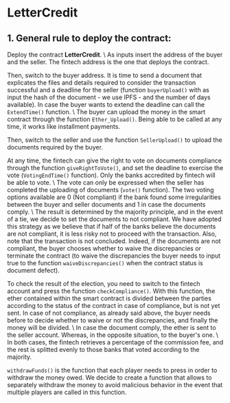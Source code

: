 # LetterCredit
## 1. General rule to deploy the contract:

Deploy the contract **LetterCredit**. \\
As inputs insert the address of the buyer and the seller. The fintech address is the one that deploys the contract.

Then, switch to the buyer address. It is time to send a document that explicates the files and details required to consider the transaction successful and a deadline for the seller (function `buyerUpload()` with as input the hash of the 
document - we use IPFS - and the number of days available). In case the buyer wants to extend the deadline can call the `ExtendTime()`
function. \\
The buyer can upload the money in the smart contract through the function `Ether_Upload()`. Being able to be called at any time, 
it works like installment payments. 

Then, switch to the seller and use the function `SellerUpload()` to upload the documents required by the buyer. 

At any time, the fintech can give the right to vote on documents compliance through the function `giveRightToVote()`, and set the deadline
to exercise the vote (`VotingEndTime()` function). Only the banks accredited by fintech will be able to vote. \\
The vote can only be expressed when the seller has completed the uploading of documents (`vote()` function). The two voting options
available are 0 (Not compliant) if the bank found some irregularities between the buyer and seller documents and 1 in case the documents
comply. \\
The result is determined by the majority principle, and in the event of a tie, we decide to set the documents to not compliant. 
We have adopted this strategy as we believe that if half of the banks believe the documents are not compliant, it is less risky not
to proceed with the transaction. Also, note that the transaction is not concluded. Indeed, if the documents are not compliant, 
the buyer chooses whether to waive the discrepancies or terminate the contract (to waive the discrepancies the buyer needs 
to input true to the function `waiveDiscrepancies()` when the contract status is document defect). 

To check the result of the election, you need to switch to the fintech account and press the function `checkCompliance()`.
With this function, the ether contained within the smart contract is divided between the parties according to the status
of the contract in case of compliance, but is not yet sent. In case of not compliance, as already said above, the buyer needs
before to decide whether to waive or not the discrepancies, and finally the money will be divided. \\
In case the document comply, the ether is sent to the seller account. Whereas, in the opposite situation, to the buyer's one. \\
In both cases, the fintech retrieves a percentage of the commission fee, and the rest is splitted evenly to those banks that voted according to the majority.

`withdrawFunds()` is the function that each player needs to press in order to withdraw the money owed. We decide to create a function
that allows to separately withdraw the money to avoid malicious behavior in the event that multiple players are called in this function.
